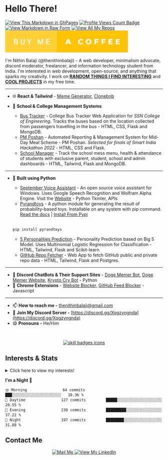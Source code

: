 # Hello There!

[![View This Markdown in GhPages](https://github.com/thenithinbalaji/thenithinbalaji/actions/workflows/pages/pages-build-deployment/badge.svg?branch=main)](https://thenithinbalaji.github.io/thenithinbalaji/)
[![Profile Views Count Badge](https://komarev.com/ghpvc/?username=thenithinbalaji&color=blue&label=PROFILE+VIEWS)](https://github.com/thenithinbalaji)<br>
[![View Markdown in Raw Form](https://forthebadge.com/images/badges/made-with-markdown.svg)](https://raw.githubusercontent.com/thenithinbalaji/thenithinbalaji/main/README.md)
[![View All My Repos](https://forthebadge.com/images/badges/built-with-love.svg)](https://github.com/thenithinbalaji?tab=repositories&q=&type=&language=&sort=stargazers)<br>
[![Buy Me a Coffee](https://github.com/thenithinbalaji/thenithinbalaji/blob/main/assets/buy-me-a-coffee.svg)](https://www.buymeacoffee.com/thenithinbalaji)

I'm Nithin Balaji (@thenithinbalaji) - A web developer, minimalism advocate, discord moderator, freelancer, and information technology student from India. I'm interested in web development, open-source, and anything that sparks my creativity. I work on [**RANDOM THINGS I FIND INTERESTING**](https://github.com/stars/thenithinbalaji/lists/my-cool-projects) and [**COOL PROJECTS**](https://github.com/stars/thenithinbalaji/lists/my-cool-projects) in my free time.

----

- 🌐 **React & Tailwind** - [Meme Generator](https://github.com/thenithinbalaji/Meme-Generator), [Clonebnb](https://github.com/thenithinbalaji/Clonebnb)

- 🚌 **School & College Management Systems**
  - [Bus Tracker](https://github.com/thenithinbalaji/Bus-Tracker) - College Bus Tracker Web Application for *SSN College of Engineering*. Tracks the buses based on the location collected from passengers travelling in the bus - HTML, CSS, Flask and MongoDB.
  - [PM Poshan](https://github.com/thenithinbalaji/PM-Poshan) - Automated Reporting & Management System for Mid-Day Meal Scheme - PM Poshan. *Selected for finals of Smart India Hackathon 2022* - HTML, CSS and Flask.
  - [School Manager](https://github.com/thenithinbalaji/School-Manager) - Track the school mess menu, health & attendance of students with exclusive parent, student, school and admin dashboards - HTML, Tailwind, Flask and MongoDB.

----
 
- 🌳 **Built using Python**
   - [September Voice Assistant](https://github.com/thenithinbalaji/September-Assistant) - An open source voice assistant for Windows. Uses Google Speech Recognition and Wolfram Alpha Engine. Visit the [Website](https://thenithinbalaji.github.io/September-Assistant/) - Python Tkinter, APIs
   - [Pyrandtoys](https://github.com/thenithinbalaji/pyrandtoys) - A python module for generating the result of probability-based toys. Installable on any system with pip command.   
[Read the docs](https://github.com/thenithinbalaji/pyrandtoys) | [Install From Pypi](https://pypi.org/project/pyrandtoys/)
    
   <br />
   
   ```sh
   pip install pyrandtoys
   ```
    
   - [5 Personalities Prediction](https://github.com/thenithinbalaji/5Personalities) - Personality Prediction based on Big 5 Model. Uses Multinomial Logistic Regression for Classification - HTML, Tailwind, Flask and Scikit-learn.
   - [GitHub Repo Fetcher](https://github.com/thenithinbalaji/Repolist) - Web App to fetch GitHub public and private repo data - HTML, Tailwind, Flask and Postgres.
----

- 💬 **Discord ChatBots & Their Support Sites** - [Doge Memer Bot](https://github.com/thenithinbalaji/Doge-Memer), [Doge Memer Website](https://github.com/thenithinbalaji/Doge-Memer-Website), [Krypto Cry Bot](https://github.com/thenithinbalaji/Krypto-Cry) - Python
- 🍄 **Chrome Extensions** - [Website Blocker](https://github.com/thenithinbalaji/PadiDa-Extension), [GitHub Feed Blocker](https://github.com/thenithinbalaji/GitHub-Feed-Blocker) - Javascript

----

- 📫 **How to reach me -** [thenithinbalaji@gmail.com](mailto:thenithinbalaji@gmail.com)
- 💬 **Join My Discord Server -** [https://discord.gg/Xqgzyngnda](https://discord.gg/Xqgzyngnda)
- 😄 **Pronouns -** He/Him 

<br>

<p align="center">
  <a href="https://github.com/thenithinbalaji?tab=repositories&q=&type=&language=&sort=stargazers" target="_blank">
    <img src="https://skillicons.dev/icons?i=html,css,js,tailwind,react,flask,express,nodejs,mongodb,vscode,git,cpp,bots" alt="skill badges icons" />
  </a>
</p>

## Interests & Stats
<details>
  <summary>Click here to view my interests!</summary>
  <br> 
    <ul>
        <li> 🐍 <a href = "https://www.hackerrank.com/thenithinbalaji" target="_blank">Python & C++</a></li>
        <li> 📇 <a href = "https://github.com/thenithinbalaji?tab=repositories&q=&type=&language=&sort=stargazers" target="_blank">Open Source</a></li>
        <li> 🌐 <a href = "https://github.com/stars/thenithinbalaji/lists/my-web-dev-repos" target="_blank">Web Development</a></li>
        <li> 💬 <a href = "https://discordbotlist.com/users/756511707228143646" target="_blank">Chat Bots</a></li>
        <li> 💻 Competitive Programming </li>
    </ul>
</details>


<!--START_SECTION:waka-->
**I'm a Night 🦉** 

```text
🌞 Morning                64 commits          ███░░░░░░░░░░░░░░░░░░░░░░   10.36 % 
🌆 Daytime                127 commits         █████░░░░░░░░░░░░░░░░░░░░   20.55 % 
🌃 Evening                230 commits         █████████░░░░░░░░░░░░░░░░   37.22 % 
🌙 Night                  197 commits         ████████░░░░░░░░░░░░░░░░░   31.88 % 
```



<!--END_SECTION:waka-->


## Contact Me
<p align = 'center'>
  <a href = 'mailto:thenithinbalaji@gmail.com' target="_blank"> 
    <img src = 'https://user-images.githubusercontent.com/73932121/156936080-302b8401-fced-44ec-a759-aa17e3476991.svg' alt = "Mail Me">
  </a>
  <a href = 'https://www.linkedin.com/in/thenithinbalaji/' target="_blank"> 
    <img src = 'https://user-images.githubusercontent.com/73932121/156936120-7d41b2a8-1d04-4fb4-b2db-de468965799f.svg' alt = "View My LinkedIn">
  </a>
</p>
